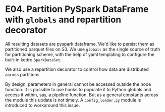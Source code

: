 # E04. Partition PySpark DataFrame with `globals` and repartition decorator

All resulting datasets are pyspark dataframe.
We'd like to persist them as partitioned parquet files on S3.
We use `globals` as the single source of truth for partitioning scheme,
with the help of yaml templating to configure the built-in kedro `SparkDataSet`.

We also use a repartition decorator to control how data are distributed across partitions.

By design, parameters in general cannot be accessed outside the node function.
It is possible to use hooks to populate it to Python globals and access it within, say, a pipeline function.
But as a general constants across the module this update is not timely.
A `config_loader.py` module is introduced to workaround this issue.
